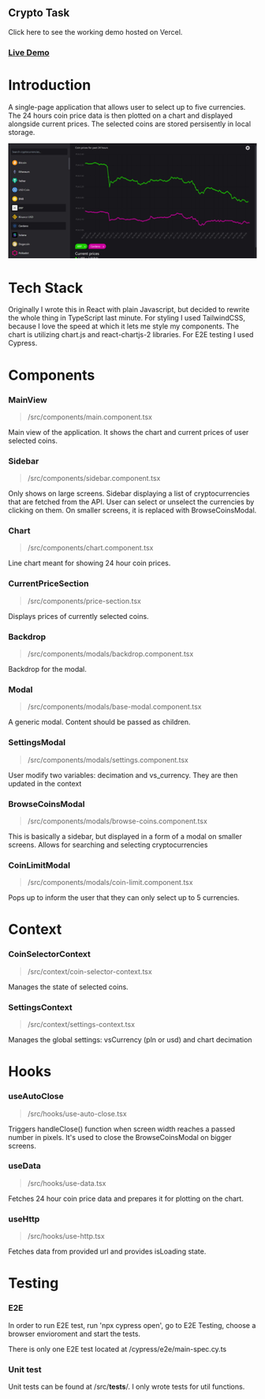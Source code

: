 ## Crypto Task
Click here to see the working demo hosted on Vercel.
### [Live Demo](https://ulam-crypto-task.vercel.app/)

# Introduction
A single-page application that allows user to select up to five currencies. The 24 hours coin price data is then plotted on a chart and displayed alongside current prices. The selected coins are stored persisently in local storage.
<br>


<img src="/preview.jpg">

# Tech Stack
Originally I wrote this in React with plain Javascript, but decided to rewrite the whole thing in TypeScript last minute. For styling I used TailwindCSS, because I love the speed at which it lets me style my components. The chart is utilizing chart.js and react-chartjs-2 libraries. For E2E testing I used Cypress.

# Components
### MainView
>/src/components/main.component.tsx

Main view of the application. It shows the chart and current prices of user selected coins.

### Sidebar
>/src/components/sidebar.component.tsx

Only shows on large screens. Sidebar displaying a list of cryptocurrencies that are fetched from the API. User can select or unselect the currencies by clicking on them. On smaller screens, it is replaced with BrowseCoinsModal.

### Chart
>/src/components/chart.component.tsx

Line chart meant for showing 24 hour coin prices.

### CurrentPriceSection
>/src/components/price-section.tsx

Displays prices of currently selected coins.

### Backdrop
>/src/components/modals/backdrop.component.tsx

Backdrop for the modal.

### Modal
>/src/components/modals/base-modal.component.tsx

A generic modal. Content should be passed as children.

### SettingsModal
>/src/components/modals/settings.component.tsx

User modify two variables: decimation and vs_currency. They are then updated in the context

### BrowseCoinsModal
>/src/components/modals/browse-coins.component.tsx

This is basically a sidebar, but displayed in a form of a modal on smaller screens. Allows for searching and selecting cryptocurrencies

### CoinLimitModal
>/src/components/modals/coin-limit.component.tsx

Pops up to inform the user that they can only select up to 5 currencies.

# Context
### CoinSelectorContext
> /src/context/coin-selector-context.tsx

Manages the state of selected coins.

### SettingsContext
> /src/context/settings-context.tsx

Manages the global settings: vsCurrency (pln or usd) and chart decimation

# Hooks
### useAutoClose
> /src/hooks/use-auto-close.tsx

Triggers handleClose() function when screen width reaches a passed number in pixels. It's used to close the BrowseCoinsModal on bigger screens.

### useData
> /src/hooks/use-data.tsx

Fetches 24 hour coin price data and prepares it for plotting on the chart.

### useHttp
> /src/hooks/use-http.tsx

Fetches data from provided url and provides isLoading state.

# Testing

### E2E
In order to run E2E test, run 'npx cypress open', go to E2E Testing, choose a browser envioroment and start the tests.

There is only one E2E test located at /cypress/e2e/main-spec.cy.ts

### Unit test
Unit tests can be found at /src/__tests__/. I only wrote tests for util functions.

